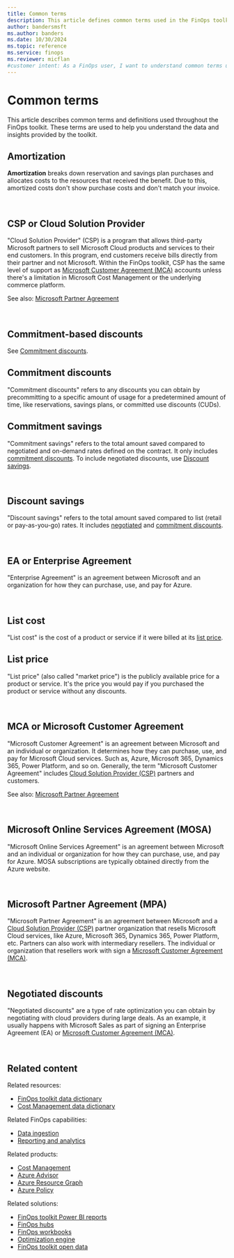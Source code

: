 ```yaml
---
title: Common terms
description: This article defines common terms used in the FinOps toolkit to help users understand the data and insights provided.
author: bandersmsft
ms.author: banders
ms.date: 10/30/2024
ms.topic: reference
ms.service: finops
ms.reviewer: micflan
#customer intent: As a FinOps user, I want to understand common terms used in the FinOps toolkit.
---
```


<!-- markdownlint-disable-next-line MD025 -->
# Common terms

This article describes common terms and definitions used throughout the FinOps toolkit. These terms are used to help you understand the data and insights provided by the toolkit.

<!-- markdownlint-disable heading-increment -->

## Amortization

**Amortization** breaks down reservation and savings plan purchases and allocates costs to the resources that received the benefit. Due to this, amortized costs don't show purchase costs and don't match your invoice.

<br>

## CSP or Cloud Solution Provider

"Cloud Solution Provider" (CSP) is a program that allows third-party Microsoft partners to sell Microsoft Cloud products and services to their end customers. In this program, end customers receive bills directly from their partner and not Microsoft. Within the FinOps toolkit, CSP has the same level of support as [Microsoft Customer Agreement (MCA)](#mca-or-microsoft-customer-agreement) accounts unless there's a limitation in Microsoft Cost Management or the underlying commerce platform.

See also: [Microsoft Partner Agreement](#microsoft-partner-agreement-mpa)

<br>

## Commitment-based discounts

See [Commitment discounts](#commitment-discounts).

## Commitment discounts

"Commitment discounts" refers to any discounts you can obtain by precommitting to a specific amount of usage for a predetermined amount of time, like reservations, savings plans, or committed use discounts (CUDs).

## Commitment savings

"Commitment savings" refers to the total amount saved compared to negotiated and on-demand rates defined on the contract. It only includes [commitment discounts](#commitment-discounts). To include negotiated discounts, use [Discount savings](#discount-savings).

<br>

## Discount savings

"Discount savings" refers to the total amount saved compared to list (retail or pay-as-you-go) rates. It includes [negotiated](#negotiated-discounts) and [commitment discounts](#commitment-discounts).

<br>

## EA or Enterprise Agreement

"Enterprise Agreement" is an agreement between Microsoft and an organization for how they can purchase, use, and pay for Azure.

<br>

## List cost

"List cost" is the cost of a product or service if it were billed at its [list price](#list-price).

## List price

"List price" (also called "market price") is the publicly available price for a product or service. It's the price you would pay if you purchased the product or service without any discounts.

<br>

## MCA or Microsoft Customer Agreement

"Microsoft Customer Agreement" is an agreement between Microsoft and an individual or organization. It determines how they can purchase, use, and pay for Microsoft Cloud services. Such as, Azure, Microsoft 365, Dynamics 365, Power Platform, and so on. Generally, the term "Microsoft Customer Agreement" includes [Cloud Solution Provider (CSP)](#csp-or-cloud-solution-provider) partners and customers.

See also: [Microsoft Partner Agreement](#microsoft-partner-agreement-mpa)

<br>

## Microsoft Online Services Agreement (MOSA)

"Microsoft Online Services Agreement" is an agreement between Microsoft and an individual or organization for how they can purchase, use, and pay for Azure. MOSA subscriptions are typically obtained directly from the Azure website.

<br>

## Microsoft Partner Agreement (MPA)

"Microsoft Partner Agreement" is an agreement between Microsoft and a [Cloud Solution Provider (CSP)](#csp-or-cloud-solution-provider) partner organization that resells Microsoft Cloud services, like Azure, Microsoft 365, Dynamics 365, Power Platform, etc. Partners can also work with intermediary resellers. The individual or organization that resellers work with sign a [Microsoft Customer Agreement (MCA)](#mca-or-microsoft-customer-agreement).

<br>

## Negotiated discounts

"Negotiated discounts" are a type of rate optimization you can obtain by negotiating with cloud providers during large deals. As an example, it usually happens with Microsoft Sales as part of signing an Enterprise Agreement (EA) or [Microsoft Customer Agreement (MCA)](#mca-or-microsoft-customer-agreement).

<!-- markdownlint-restore -->

<br>

## Related content

Related resources:

- [FinOps toolkit data dictionary](./data-dictionary.md)
- [Cost Management data dictionary](/azure/cost-management-billing/automate/understand-usage-details-fields)

Related FinOps capabilities:

- [Data ingestion](../../framework/understand/ingestion.md)
- [Reporting and analytics](../../framework/understand/reporting.md)

Related products:

- [Cost Management](/azure/cost-management-billing/costs/)
- [Azure Advisor](/azure/advisor/)
- [Azure Resource Graph](/azure/governance/resource-graph/)
- [Azure Policy](/azure/governance/policy/)

Related solutions:

- [FinOps toolkit Power BI reports](../power-bi/reports.md)
- [FinOps hubs](../hubs/finops-hubs-overview.md)
- [FinOps workbooks](../workbooks/finops-workbooks-overview.md)
- [Optimization engine](../optimization-engine/overview.md)
- [FinOps toolkit open data](../open-data.md)

<br>

